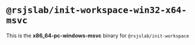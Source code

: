 # `@rsjslab/init-workspace-win32-x64-msvc`

This is the **x86_64-pc-windows-msvc** binary for `@rsjslab/init-workspace`
